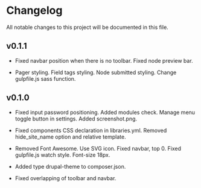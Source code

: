 # Changelog

All notable changes to this project will be documented in this file.

## v0.1.1

- Fixed navbar position when there is no toolbar. Fixed node preview bar.

- Pager styling. Field tags styling. Node submitted styling. Change gulpfile.js 
sass function.

## v0.1.0

- Fixed input password positioning. Added modules check. Manage menu toggle
button in settings. Added screenshot.png.

- Fixed components CSS declaration in libraries.yml. Removed hide_site_name
option and relative template.

- Removed Font Awesome. Use SVG icon. Fixed navbar, top 0. Fixed gulpfile.js
watch style. Font-size 18px.

- Added type drupal-theme to composer.json.

- Fixed overlapping of toolbar and navbar.
